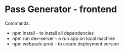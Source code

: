# Pass Generator - frontend


Commands: 

* npm install - to install all dependencies
* npm run dev-server - o run app on local machine 
* npm webpack-prod - to create deployment version

    
